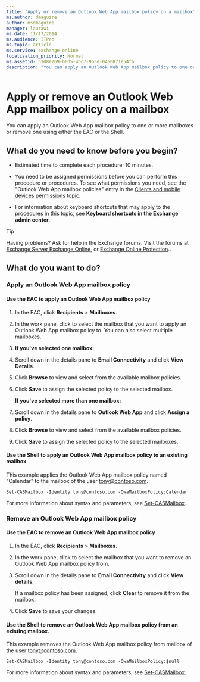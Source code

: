 ```yaml
---
title: "Apply or remove an Outlook Web App mailbox policy on a mailbox"
ms.author: dmaguire
author: msdmaguire
manager: laurawi
ms.date: 11/17/2014
ms.audience: ITPro
ms.topic: article
ms.service: exchange-online
localization_priority: Normal
ms.assetid: 51d8e269-b0d5-4bc7-9b3d-0460871e54fa
description: "You can apply an Outlook Web App mailbox policy to one or more mailboxes or remove one using either the EAC or the Shell."
---
```


# Apply or remove an Outlook Web App mailbox policy on a mailbox

You can apply an Outlook Web App mailbox policy to one or more mailboxes or remove one using either the EAC or the Shell.
  
## What do you need to know before you begin?

- Estimated time to complete each procedure: 10 minutes.
    
- You need to be assigned permissions before you can perform this procedure or procedures. To see what permissions you need, see the "Outlook Web App mailbox policies" entry in the [Clients and mobile devices permissions](http://technet.microsoft.com/library/57eca42a-5a7f-4c65-89f0-7a84f2dbea19.aspx) topic. 
    
- For information about keyboard shortcuts that may apply to the procedures in this topic, see **Keyboard shortcuts in the Exchange admin center**.
    
> [!TIP]
> Having problems? Ask for help in the Exchange forums. Visit the forums at [Exchange Server](https://go.microsoft.com/fwlink/p/?linkId=60612),[Exchange Online](https://go.microsoft.com/fwlink/p/?linkId=267542), or [Exchange Online Protection](https://go.microsoft.com/fwlink/p/?linkId=285351).. 
  
## What do you want to do?

### Apply an Outlook Web App mailbox policy

#### Use the EAC to apply an Outlook Web App mailbox policy

1. In the EAC, click **Recipients** \> **Mailboxes**.
    
2. In the work pane, click to select the mailbox that you want to apply an Outlook Web App mailbox policy to. You can also select multiple mailboxes.
    
3. **If you've selected one mailbox:**
    
1. Scroll down in the details pane to **Email Connectivity** and click **View Details**.
    
2. Click **Browse** to view and select from the available mailbox policies. 
    
3. Click **Save** to assign the selected policy to the selected mailbox. 
    
    **If you've selected more than one mailbox:**
    
1. Scroll down in the details pane to **Outlook Web App** and click **Assign a policy**.
    
2. Click **Browse** to view and select from the available mailbox policies. 
    
3. Click **Save** to assign the selected policy to the selected mailboxes. 
    
#### Use the Shell to apply an Outlook Web App mailbox policy to an existing mailbox

This example applies the Outlook Web App mailbox policy named "Calendar" to the mailbox of the user tony@contoso.com.
  
```
Set-CASMailbox -Identity tony@contoso.com -OwaMailboxPolicy:Calendar
```

For more information about syntax and parameters, see [Set-CASMailbox](http://technet.microsoft.com/library/ff7d4dc5-755e-4005-a0a3-631eed3f9b3b.aspx).
  
### Remove an Outlook Web App mailbox policy

#### Use the EAC to remove an Outlook Web App mailbox policy

1. In the EAC, click **Recipients** \> **Mailboxes**.
    
2. In the work pane, click to select the mailbox that you want to remove an Outlook Web App mailbox policy from. 
    
3. Scroll down in the details pane to **Email Connectivity** and click **View details**.
    
    If a mailbox policy has been assigned, click **Clear** to remove it from the mailbox. 
    
4. Click **Save** to save your changes. 
    
#### Use the Shell to remove an Outlook Web App mailbox policy from an existing mailbox.

This example removes the Outlook Web App mailbox policy from mailbox of the user tony@contoso.com.
  
```
Set-CASMailbox -Identity tony@contoso.com -OwaMailboxPolicy:$null
```

For more information about syntax and parameters, see [Set-CASMailbox](http://technet.microsoft.com/library/ff7d4dc5-755e-4005-a0a3-631eed3f9b3b.aspx).
  

